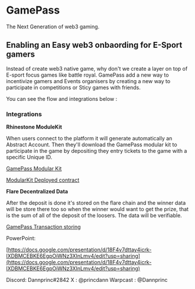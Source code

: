 # GamePass

The Next Generation of web3 gaming.

## Enabling an Easy web3 onbaording for E-Sport gamers

Instead of create web3 native game, why don't we create a layer on top of E-sport focus games like battle royal. GamePass add a new way to incentivize gamers and Events organisers by creating a new way to participate in competitions or Sticy games with friends.

You can see the flow and integrations below :

### Integrations

**Rhinestone ModuleKit**

When users connect to the platform it will generate automatically an Abstract Account.
Then they'll download the GamePass modular kit to participate in the game by depositing they entry tickets to the game with a specific Unique ID.

[GamePass Modular Kit](https://github.com/dannpr/GamePass/blob/main/module-template/src/ExecutorTemplate.sol)

[ModularKit Deployed contract](https://sepolia.etherscan.io/address/0x6b6f81243a93c5cfb8cb5be4ba898e973b35ee92#code)

**Flare Decentralized Data**

After the deposit is done it's stored on the flare chain and the winner data will be store there too so when the winner would want to get the prize, that is the sum of all of the deposit of the loosers. The data will be verifiable.

[GamePass Transaction storing](https://github.com/dannpr/GamePass/blob/main/flare-demo-examples/scripts/GamePassTransaction.ts)

PowerPoint:

[https://docs.google.com/presentation/d/18F4v7dttay4icrk-lXDBMCEBKE6EgpOiWNz3XInLmv4/edit?usp=sharing](https://docs.google.com/presentation/d/18F4v7dttay4icrk-lXDBMCEBKE6EgpOiWNz3XInLmv4/edit?usp=sharing)

Discord: Dannprinc#2842
X : @princdann
Warpcast : @Dannprinc
